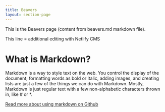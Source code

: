 ```yaml
---
title: Beavers
layout: section-page
---
```

This is the Beavers page (content from beavers.md markdown file). 

This line = additional editing with Netlify CMS

# What is Markdown?

Markdown is a way to style text on the web. You control the display of the document; formatting words as bold or italic, adding images, and creating lists are just a few of the things we can do with Markdown. Mostly, Markdown is just regular text with a few non-alphabetic characters thrown in, like # or *. 

[Read more about using markdown on Github](https://guides.github.com/features/mastering-markdown)